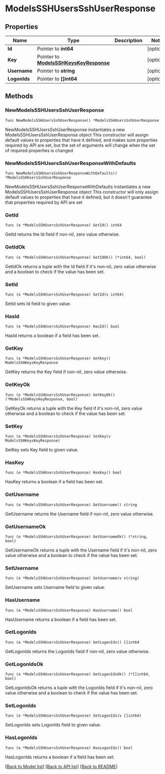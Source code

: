 # ModelsSSHUsersSshUserResponse

## Properties

Name | Type | Description | Notes
------------ | ------------- | ------------- | -------------
**Id** | Pointer to **int64** |  | [optional] 
**Key** | Pointer to [**ModelsSSHKeysKeyResponse**](ModelsSSHKeysKeyResponse.md) |  | [optional] 
**Username** | Pointer to **string** |  | [optional] 
**LogonIds** | Pointer to **[]int64** |  | [optional] 

## Methods

### NewModelsSSHUsersSshUserResponse

`func NewModelsSSHUsersSshUserResponse() *ModelsSSHUsersSshUserResponse`

NewModelsSSHUsersSshUserResponse instantiates a new ModelsSSHUsersSshUserResponse object
This constructor will assign default values to properties that have it defined,
and makes sure properties required by API are set, but the set of arguments
will change when the set of required properties is changed

### NewModelsSSHUsersSshUserResponseWithDefaults

`func NewModelsSSHUsersSshUserResponseWithDefaults() *ModelsSSHUsersSshUserResponse`

NewModelsSSHUsersSshUserResponseWithDefaults instantiates a new ModelsSSHUsersSshUserResponse object
This constructor will only assign default values to properties that have it defined,
but it doesn't guarantee that properties required by API are set

### GetId

`func (o *ModelsSSHUsersSshUserResponse) GetId() int64`

GetId returns the Id field if non-nil, zero value otherwise.

### GetIdOk

`func (o *ModelsSSHUsersSshUserResponse) GetIdOk() (*int64, bool)`

GetIdOk returns a tuple with the Id field if it's non-nil, zero value otherwise
and a boolean to check if the value has been set.

### SetId

`func (o *ModelsSSHUsersSshUserResponse) SetId(v int64)`

SetId sets Id field to given value.

### HasId

`func (o *ModelsSSHUsersSshUserResponse) HasId() bool`

HasId returns a boolean if a field has been set.

### GetKey

`func (o *ModelsSSHUsersSshUserResponse) GetKey() ModelsSSHKeysKeyResponse`

GetKey returns the Key field if non-nil, zero value otherwise.

### GetKeyOk

`func (o *ModelsSSHUsersSshUserResponse) GetKeyOk() (*ModelsSSHKeysKeyResponse, bool)`

GetKeyOk returns a tuple with the Key field if it's non-nil, zero value otherwise
and a boolean to check if the value has been set.

### SetKey

`func (o *ModelsSSHUsersSshUserResponse) SetKey(v ModelsSSHKeysKeyResponse)`

SetKey sets Key field to given value.

### HasKey

`func (o *ModelsSSHUsersSshUserResponse) HasKey() bool`

HasKey returns a boolean if a field has been set.

### GetUsername

`func (o *ModelsSSHUsersSshUserResponse) GetUsername() string`

GetUsername returns the Username field if non-nil, zero value otherwise.

### GetUsernameOk

`func (o *ModelsSSHUsersSshUserResponse) GetUsernameOk() (*string, bool)`

GetUsernameOk returns a tuple with the Username field if it's non-nil, zero value otherwise
and a boolean to check if the value has been set.

### SetUsername

`func (o *ModelsSSHUsersSshUserResponse) SetUsername(v string)`

SetUsername sets Username field to given value.

### HasUsername

`func (o *ModelsSSHUsersSshUserResponse) HasUsername() bool`

HasUsername returns a boolean if a field has been set.

### GetLogonIds

`func (o *ModelsSSHUsersSshUserResponse) GetLogonIds() []int64`

GetLogonIds returns the LogonIds field if non-nil, zero value otherwise.

### GetLogonIdsOk

`func (o *ModelsSSHUsersSshUserResponse) GetLogonIdsOk() (*[]int64, bool)`

GetLogonIdsOk returns a tuple with the LogonIds field if it's non-nil, zero value otherwise
and a boolean to check if the value has been set.

### SetLogonIds

`func (o *ModelsSSHUsersSshUserResponse) SetLogonIds(v []int64)`

SetLogonIds sets LogonIds field to given value.

### HasLogonIds

`func (o *ModelsSSHUsersSshUserResponse) HasLogonIds() bool`

HasLogonIds returns a boolean if a field has been set.


[[Back to Model list]](../README.md#documentation-for-models) [[Back to API list]](../README.md#documentation-for-api-endpoints) [[Back to README]](../README.md)


